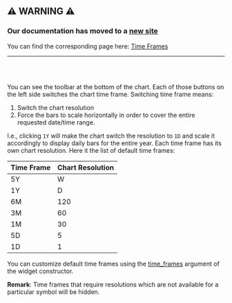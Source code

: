 ## :warning: WARNING :warning:

### Our documentation has moved to a [new site](https://www.tradingview.com/charting-library-docs/)

You can find the corresponding page here: [Time Frames
](https://www.tradingview.com/charting-library-docs/latest/core_concepts/Time-Frames)

---

<br/>
<br/>

You can see the toolbar at the bottom of the chart. Each of those buttons on the left side switches the chart time frame. Switching time frame means:

1. Switch the chart resolution
2. Force the bars to scale horizontally in order to cover the entire requested date/time range.

I.e., clicking `1Y` will make the chart switch the resolution to `1D` and scale it accordingly to display daily bars for the entire year. Each time frame has its own chart resolution. Here it the list of default time frames:

Time Frame|Chart Resolution
---|---
5Y|W
1Y|D
6M|120
3M|60
1M|30
5D|5
1D|1

You can customize default time frames using the [time_frames](Widget-Constructor#time_frames) argument of the widget constructor.

**Remark**: Time frames that require resolutions which are not available for a particular symbol will be hidden.
